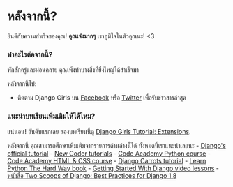 # หลังจากนี้?

ยินดีกับความสำเร็จของคุณ! **คุณเจ๋งมากๆ** เราภูมิใจในตัวคุณนะ! <3

### ทำอะไรต่อจากนี้?

พักสักครู่และผ่อนคลาย คุณเพิ่งทำบางสิ่งที่ยิ่งใหญ่ได้สำเร็จมา

หลังจากนี้ไป:

*   ติดตาม Django Girls บน [Facebook][1] หรือ [Twitter][2] เพื่อรับข่าวสารล่าสุด

 [1]: http://facebook.com/djangogirls
 [2]: http://twitter.com/djangogirls

### แนะนำบทเรียนเพิ่มเติมให้ได้ไหม?

แน่นอน! อันดับแรกเลย ลองบทเรียนนี้ดู [Django Girls Tutorial: Extensions][3].

 [3]: http://djangogirls.gitbooks.io/django-girls-tutorial-extensions/

หลังจากนี้ คุณสามารถศึกษาเพิ่มเติมจากรายการด้านล่างนี้ได้ ทั้งหมดนี้เราแนะนำเลยนะ - [Django's official tutorial][4] - [New Coder tutorials][5] - [Code Academy Python course][6] - [Code Academy HTML & CSS course][7] - [Django Carrots tutorial][8] - [Learn Python The Hard Way book][9] - [Getting Started With Django video lessons][10] - [หนังสือ Two Scoops of Django: Best Practices for Django 1.8][11]

 [4]: https://docs.djangoproject.com/en/1.8/intro/tutorial01/
 [5]: http://newcoder.io/tutorials/
 [6]: http://www.codecademy.com/en/tracks/python
 [7]: http://www.codecademy.com/tracks/web
 [8]: http://django.carrots.pl/en/
 [9]: http://learnpythonthehardway.org/book/
 [10]: http://gettingstartedwithdjango.com/
 [11]: http://twoscoopspress.com/products/two-scoops-of-django-1-8